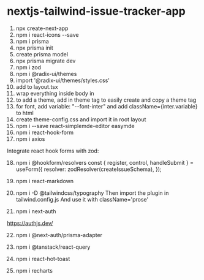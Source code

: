 # nextjs-tailwind-issue-tracker-app

1. npx create-next-app
2. npm i react-icons --save
3. npm i prisma
4. npx prisma init
5. create prisma model
6. npx prisma migrate dev
7. npm i zod
8. npm i @radix-ui/themes
9. import '@radix-ui/themes/styles.css'
10. add to layout.tsx
11. wrap everything inside body in <Theme>
12. to add a theme, add <ThemePanel /> in theme tag to easily create and copy a theme tag
13. for font, add variable: "--font-inter" and add className={inter.variable} to html
14. create theme-config.css and import it in root layout
15. npm i --save react-simplemde-editor easymde
16. npm i react-hook-form
17. npm i axios

Integrate react hook forms with zod:

18. npm i @hookform/resolvers
    const { register, control, handleSubmit } = useForm<IssueForm>({
    resolver: zodResolver(createIssueSchema),
    });

19. npm i react-markdown
20. npm i -D @tailwindcss/typography
    Then import the plugin in tailwind.config.js
    And use it with className='prose'

21. npm i next-auth

https://authjs.dev/

22. npm i @next-auth/prisma-adapter

23. npm i @tanstack/react-query
24. npm i react-hot-toast
25. npm i recharts
